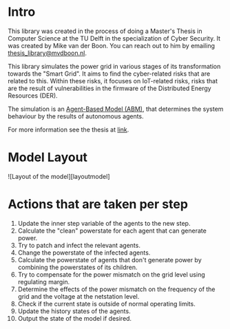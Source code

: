 # Intro
This library was created in the process of doing a Master's Thesis in Computer Science at the TU Delft in the specialization of Cyber Security.
It was created by Mike van der Boon. You can reach out to him by emailing <thesis_library@mvdboon.nl>. 

This library simulates the power grid in various stages of its transformation towards the "Smart Grid". It aims to find the cyber-related risks that are related to this.
Within these risks, it focuses on IoT-related risks, risks that are the result of vulnerabilities in the firmware of the Distributed Energy Resources (DER).

The simulation is an [Agent-Based Model (ABM)](https://en.wikipedia.org/wiki/Agent-based_model), that determines the system behaviour by the results of autonomous agents.

For more information see the thesis at [link](https://repository.tudelft.nl/islandora/object/uuid:0e0bb7e2-0ca8-4044-aadb-27bc200cebf8).

# Model Layout
![Layout of the model][layoutmodel]

# Actions that are taken per step
1) Update the inner step variable of the agents to the new step.
2) Calculate the "clean" powerstate for each agent that can generate power.
3) Try to patch and infect the relevant agents.
4) Change the powerstate of the infected agents.
5) Calculate the powerstate of agents that don't generate power by combining the powerstates of its children.
6) Try to compensate for the power mismatch on the grid level using regulating margin.
7) Determine the effects of the power mismatch on the frequency of the grid and the voltage at the netstation level.
8) Check if the current state is outside of normal operating limits.
9) Update the history states of the agents.
10) Output the state of the model if desired.
